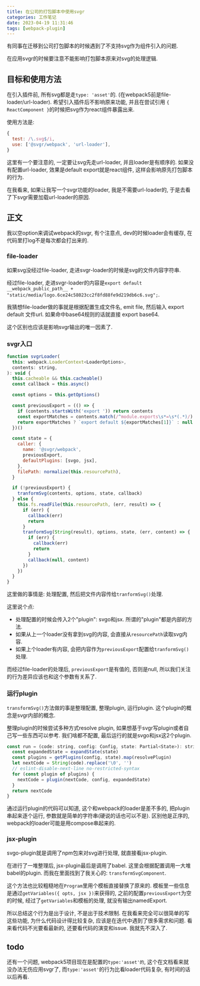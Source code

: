 ```yaml
---
title: 在公司的打包脚本中使用svgr
categories: 工作笔记
date: 2023-04-19 11:31:46
tags: [webpack-plugin]
---
```

有同事在迁移到公司打包脚本的时候遇到了不支持svg作为组件引入的问题. 

在应用svgr的时候要注意不能影响打包脚本原来对svg的处理逻辑.

<!--more-->

## 目标和使用方法

在引入插件前, 所有svg都是走`type: 'asset'`的. (在webpack5前是file-loader/url-loader). 希望引入插件后不影响原来功能, 并且在尝试引用 `{ ReactComponent }`的时候把svg作为react组件暴露出来.

使用方法是:

```js
{
  test: /\.svg$/i,
  use: ['@svgr/webpack', 'url-loader'],
}
```

这里有一个要注意的, 一定要让svg先走url-loader,  并且loader是有顺序的. 如果没有配置url-loader, 效果是default export就是react组件, 这样会影响原先打包脚本的行为.

在我看来, 如果让我写一个svgr功能的loader, 我是不需要url-loader的, 于是去看了下svgr需要加载url-loader的原因.

## 正文

我以空option来调试webpack的svgr, 有个注意点, dev的时候loader会有缓存, 在代码里打log不是每次都会打出来的.

### file-loader

如果svg没经过file-loader, 走进svgr-loader的时候是svg的文件内容字符串.

经过file-loader, 走进svgr-loader的内容是`export default __webpack_public_path__ + "static/media/logo.6ce24c58023cc2f8fd88fe9d219db6c6.svg";`.

我猜想file-loader做的事就是根据配置生成文件名, emit file, 然后输入 export default 文件url. 如果命中base64规则的话就直接 export base64.

这个区别也应该是影响svgr输出的唯一因素了.

### svgr入口

```js
function svgrLoader(
  this: webpack.LoaderContext<LoaderOptions>,
  contents: string,
): void {
  this.cacheable && this.cacheable()
  const callback = this.async()

  const options = this.getOptions()

  const previousExport = (() => {
    if (contents.startsWith('export ')) return contents
    const exportMatches = contents.match(/^module.exports\s*=\s*(.*)/)
    return exportMatches ? `export default ${exportMatches[1]}` : null
  })()

  const state = {
    caller: {
      name: '@svgr/webpack',
      previousExport,
      defaultPlugins: [svgo, jsx],
    },
    filePath: normalize(this.resourcePath),
  }

  if (!previousExport) {
    tranformSvg(contents, options, state, callback)
  } else {
    this.fs.readFile(this.resourcePath, (err, result) => {
      if (err) {
        callback(err)
        return
      }
      tranformSvg(String(result), options, state, (err, content) => {
        if (err) {
          callback(err)
          return
        }
        callback(null, content)
      })
    })
  }
}
```

这里做的事情是: 处理配置, 然后把文件内容传给`tranformSvg()`处理.

这里说个点:

+ 处理配置的时候会传入2个"plugin": svgo和jsx. 所谓的"plugin"都是内部的方法.
+ 如果从上一个loader没有拿到svg的内容, 会直接从`resourcePath`读取svg内容.
+ 如果上个loader有内容, 会把内容作为`previousExport`配置给`tranformSvg()`处理. 

而经过file-loader的处理后, `previousExport`是有值的, 否则是null, 所以我们关注的行为差异应该也和这个参数有关系了.

### 运行plugin

`transformSvg()`方法做的事是整理配置, 整理plugin, 运行plugin. 这个plugin的概念是svgr内部的概念.

整理plugin的时候尝试多种方式resolve plugin, 如果想基于svgr写plugin或者自己写一些东西可以参考. 我们啥都不配置, 最后运行的就是svgo和jsx这2个plugin.

```js
const run = (code: string, config: Config, state: Partial<State>): string => {
  const expandedState = expandState(state)
  const plugins = getPlugins(config, state).map(resolvePlugin)
  let nextCode = String(code).replace('\0', '')
  // eslint-disable-next-line no-restricted-syntax
  for (const plugin of plugins) {
    nextCode = plugin(nextCode, config, expandedState)
  }
  return nextCode
}
```

通过运行plugin的代码可以知道, 这个和webpack的loader是差不多的, 把plugin串起来逐个运行, 参数就是简单的字符串(硬说的话也可以不是). 区别他是正序的, webpack的loader可能是用compose串起来的.

### jsx-plugin

svgo-plugin就是调用了npm包来对svg进行处理, 就直接看jsx-plugin.

在进行了一堆整理后, jsx-plugin最后是调用了babel. 这里会根据配置调用一大堆babel的plugin. 而我在里面找到了我关心的: `transformSvgComponent`.

这个方法也比较粗糙地在`Program`里用个模板直接替换了原来的. 模板里一些信息是通过`getVariables({ opts, jsx })`来获得的, 之前的配置`previousExport`为空的时候, 经过了`getVariables`和模板的处理, 就没有输出namedExport.

所以总结这个行为是出于设计, 不是出于技术限制. 在我看来完全可以很简单的写这些功能, 为什么代码设计得比较复杂, 应该是在迭代中遇到了很多需求和问题. 看来看代码不光要看最新的, 还要看代码的演变和issue. 我就先不深入了.

## todo

还有一个问题, webpack5项目现在是配置的`type:'asset'的`, 这个在文档看来就没办法无伤应用svgr了, 而`type:'asset'`的行为比看loader代码复杂, 有时间的话以后再看.
